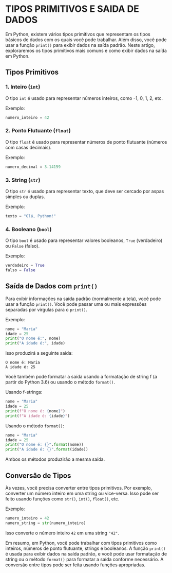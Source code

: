 # TIPOS PRIMITIVOS E SAIDA DE DADOS
Em Python, existem vários tipos primitivos que representam os tipos básicos de dados com os quais você pode trabalhar. Além disso, você pode usar a função `print()` para exibir dados na saída padrão. Neste artigo, exploraremos os tipos primitivos mais comuns e como exibir dados na saída em Python.

## Tipos Primitivos
### 1. Inteiro (`int`)

O tipo `int` é usado para representar números inteiros, como -1, 0, 1, 2, etc.

Exemplo:

```python
numero_inteiro = 42
```

### 2. Ponto Flutuante (`float`)
O tipo `float` é usado para representar números de ponto flutuante (números com casas decimais).

Exemplo:

```python
numero_decimal = 3.14159
```

### 3. String (`str`)
O tipo `str` é usado para representar texto, que deve ser cercado por aspas simples ou duplas.

Exemplo:

```python
texto = "Olá, Python!"
```

### 4. Booleano (`bool`)
O tipo `bool` é usado para representar valores booleanos, `True` (verdadeiro) ou `False` (falso).

Exemplo:

```python
verdadeiro = True
falso = False
```

## Saída de Dados com `print()`
Para exibir informações na saída padrão (normalmente a tela), você pode usar a função `print()`. Você pode passar uma ou mais expressões separadas por vírgulas para o `print()`.

Exemplo:

```python
nome = "Maria"
idade = 25
print("O nome é:", nome)
print("A idade é:", idade)
```

Isso produzirá a seguinte saída:

```
O nome é: Maria
A idade é: 25
```

Você também pode formatar a saída usando a formatação de string f (a partir do Python 3.6) ou usando o método `format()`.

Usando f-strings:

```python
nome = "Maria"
idade = 25
print(f"O nome é: {nome}")
print(f"A idade é: {idade}")
```

Usando o método `format()`:

```python
nome = "Maria"
idade = 25
print("O nome é: {}".format(nome))
print("A idade é: {}".format(idade))
```

Ambos os métodos produzirão a mesma saída.

## Conversão de Tipos
Às vezes, você precisa converter entre tipos primitivos. Por exemplo, converter um número inteiro em uma string ou vice-versa. Isso pode ser feito usando funções como `str()`, `int()`, `float()`, etc.

Exemplo:

```python
numero_inteiro = 42
numero_string = str(numero_inteiro)
```

Isso converte o número inteiro `42` em uma string `"42"`.

Em resumo, em Python, você pode trabalhar com tipos primitivos como inteiros, números de ponto flutuante, strings e booleanos. A função `print()` é usada para exibir dados na saída padrão, e você pode usar formatação de string ou o método `format()` para formatar a saída conforme necessário. A conversão entre tipos pode ser feita usando funções apropriadas.